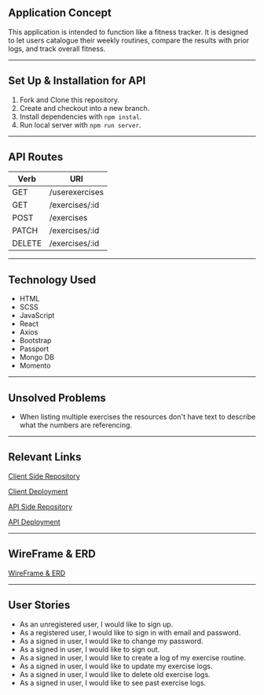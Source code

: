 ## Application Concept


This application is intended to function like a fitness tracker. It is designed
to let users catalogue their weekly routines, compare the results with prior logs,
and track overall fitness.

--------

## Set Up & Installation for API


   1) Fork and Clone this repository.
   2) Create and checkout into a new branch.
   3) Install dependencies with `npm instal`.
   4) Run local server with `npm run server`.

--------

## API Routes


Verb      |	URI
--------- | -----------
GET | /userexercises
GET | /exercises/:id
POST | /exercises
PATCH | /exercises/:id
DELETE | /exercises/:id

---------

## Technology Used


* HTML
* SCSS
* JavaScript
* React
* Axios
* Bootstrap
* Passport
* Mongo DB
* Momento

---------

## Unsolved Problems


* When listing multiple exercises the resources don't have text to describe what the numbers are referencing.

----------

## Relevant Links


[Client Side Repository](https://github.com/Dave-92-stack/Exercise-Client)

[Client Deployment](https://dave-92-stack.github.io/exercise-client/)

[API Side Repository](https://github.com/Dave-92-stack/Exercise-API)

[API Deployment](https://whispering-retreat-24051.herokuapp.com/)

--------

## WireFrame & ERD


[WireFrame & ERD](https://imgur.com/a/2OUY15k)

--------

## User Stories


* As an unregistered user, I would like to sign up.
* As a registered user, I would like to sign in with email and password.
* As a signed in user, I would like to change my password.
* As a signed in user, I would like to sign out.
* As a signed in user, I would like to create a log of my exercise routine.
* As a signed in user, I would like to update my exercise logs.
* As a signed in user, I would like to delete old exercise logs.
* As a signed in user, I would like to see past exercise logs.
